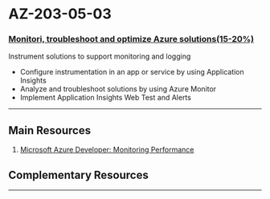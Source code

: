 # AZ-203-05-03 

### [Monitori, troubleshoot and optimize Azure solutions(15-20%)](https://www.microsoft.com/en-us/learning/exam-az-203.aspx)

Instrument solutions to support monitoring and logging  

- Configure instrumentation in an app or service by using Application Insights
- Analyze and troubleshoot solutions by using Azure Monitor
- Implement Application Insights Web Test and Alerts

---

## Main Resources

1. [Microsoft Azure Developer: Monitoring Performance](https://app.pluralsight.com/library/courses/microsoft-azure-performance-monitoring/table-of-contents)

## Complementary Resources

---

